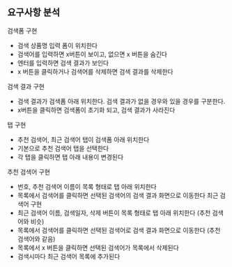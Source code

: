 ## 요구사항 분석

검색폼 구현
* 검색 상품명 입력 폼이 위치한다
* 검색어를 입력하면 x버튼이 보이고, 없으면 x 버튼을 숨긴다
* 엔터를 입력하면 검색 결과가 보인다
* x 버튼을 클릭하거나 검색어를 삭제하면 검색 결과를 삭제한다
  
검색 결과 구현
* 검색 결과가 검색폼 아래 위치한다. 검색 결과가 없을 경우와 있을 경우를 구분한다.
* x버튼을 클릭하면 검색폼이 초기화 되고, 검색 결과가 사라진다
  
탭 구현
* 추천 검색어, 최근 검색어 탭이 검색폼 아래 위치한다
* 기본으로 추천 검색어 탭을 선택한다
* 각 탭을 클릭하면 탭 아래 내용이 변경된다
  
추천 검색어 구현
* 번호, 추천 검색어 이름이 목록 형태로 탭 아래 위치한다
* 목록에서 검색어를 클릭하면 선택된 검색어의 검색 결과 화면으로 이동한다
최근 검색어 구현
* 최근 검색어 이름, 검색일자, 삭제 버튼이 목록 형태로 탭 아래 위치한다 (추천
검색어와 비슷)
* 목록에서 검색어를 클릭하면 선택된 검색어로 검색 결과 화면으로 이동한다 (추천
검색어와 같음)
* 목록에서 x 버튼을 클릭하면 선택된 검색어가 목록에서 삭제된다
* 검색시마다 최근 검색어 목록에 추가된다